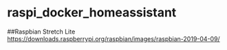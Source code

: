 # raspi_docker_homeassistant

##Raspbian Stretch Lite 
https://downloads.raspberrypi.org/raspbian/images/raspbian-2019-04-09/
